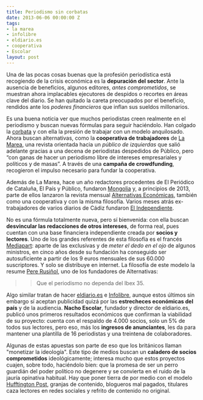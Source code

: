 ```yaml
---
title: Periodismo sin corbatas
date: 2013-06-06 00:00:00 Z
tags:
- la marea
- infolibre
- eldiario.es
- cooperativa
- Escolar
layout: post
---
```


Una de las pocas cosas buenas que la profesión periodística está recogiendo de la crisis económica es la **depuración del sector**. Ante la ausencia de beneficios, algunos editores, _antes comprometidos_, se muestran ahora implacables ejecutores de despidos o recortes en áreas clave del diario. Se han quitado la careta preocupados por el beneficio, rendidos ante los _poderes financieros_ que inflan sus sueldos millonarios. 

Es una buena noticia ver que muchos periodistas creen realmente en el periodismo y buscan nuevas fórmulas para seguir haciéndolo. Han colgado la [corbata](http://pbs.twimg.com/media/BLd7JU_CEAATWXW.png) y con ella la presión de trabajar con un modelo anquilosado. Ahora buscan alternativas, como la **cooperativa de trabajadores** de [La Marea](http://www.lamarea.com/ "Revista La Marea"), una revista orientada hacia un _público de izquierdas_ que salió adelante gracias a una decena de periodistas despedidos de Público, pero “con ganas de hacer un periodismo libre de intereses empresariales y políticos y de masas”. A través de una **campaña de crowdfunding**, recogieron el impulso necesario para fundar la cooperativa. 

Además de La Marea, hace un año redactores procedentes de El Periódico de Cataluña, El País y Público, fundaron [Mongolia](http://www.revistamongolia.com/ "Mongolia") y, a principios de 2013, parte de ellos lanzaron la revista mensual [Alternativas Económicas](http://alternativaseconomicas.coop/ "Alternativas Económicas"), también como una cooperativa y con la misma filosofía. Varios meses atrás ex-trabajadores de varios diarios de Cádiz fundaron [El Independiente](http://233grados.lainformacion.com/blog/2013/03/c%C3%A1diz-tiene-un-nuevo-diario-en-papel-independiente-como-su-nombre-y-muy-moderno.html/ "El Independiente de Cádiz").

No es una fórmula totalmente nueva, pero sí bienvenida: con ella buscan **desvincular las redacciones de otros intereses**, de forma real, pues cuentan con una base financiera independiente creada por **socios y lectores**. Uno de los grandes referentes de esta filosofía es el francés [Mediapart](http://www.mediapart.fr/ "Mediapart"): aparte de las exclusivas y de _meter el dedo en el ojo_ de algunos ministros, en cinco años desde su fundación ha conseguido ser autosuficiente a partir de los 9 euros mensuales de sus 60.000 suscriptores. Y solo se distribuye en internet. La filosofía de este modelo la resume [Pere Rusiñol](http://alternativaseconomicas.coop/posts/la-economia-de-la-prensa-y-el-malentendido-de-internet "El malentendido de la prensa"), uno de los fundadores de Alternativas: 

>>Que el periodismo no dependa del Ibex 35.

Algo similar tratan de hacer [eldiario.es](http://www.eldiario.es/ "eldiario.es") e [Infolibre](http://www.infolibre.es/ "Infolibre"), aunque estos últimos sin embargo sí aceptan publicidad quizá por las **estrecheces económicas del país** y de la audiencia. **Nacho Escolar**, fundador y director de eldiario.es, publicó unos primeros resultados económicos que confirman la viabilidad de su proyecto: cuenta con el respaldo de 4.000 socios, solo un 5% de todos sus lectores, pero eso, más los **ingresos de anunciantes**, les da para mantener una plantilla de 16 periodistas y una treintena de colaboradores. 

Algunas de estas apuestas son parte de eso que los británicos llaman "monetizar la ideología". Este tipo de medios buscan un **caladero de socios comprometidos** ideológicamente; interesa mucho que estos proyectos cuajen, sobre todo, haciéndolo bien: que la promesa de ser un perro guardián del poder político no degenere y se convierta en el ruido de la jauría opinativa habitual. Hay que poner tierra de por medio con el modelo [Hufftington Post](http://www.huffingtonpost.es/), granjas de contenido, blogueros mal pagados, titulares caza lectores en redes sociales y refrito de contenido no original.